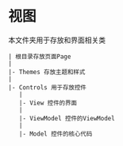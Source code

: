 # 视图

本文件夹用于存放和界面相关类

``` 
| 根目录存放页面Page
|
|- Themes 存放主题和样式
|
|- Controls 用于存放控件
   |
   |- View 控件的界面
   |
   |- ViewModel 控件的ViewModel
   |
   |- Model 控件的核心代码
```


